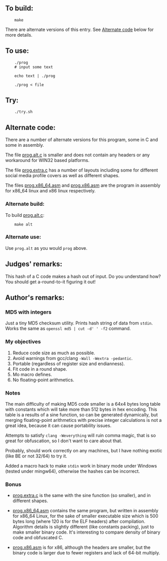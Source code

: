 ## To build:

``` <!---sh-->
    make
```

There are alternate versions of this entry. See [Alternate
code](#alternate-code) below for more details.


## To use:

``` <!---sh-->
    ./prog
    # input some text

    echo text | ./prog

    ./prog < file
```


## Try:

``` <!---sh-->
    ./try.sh
```


## Alternate code:

There are a number of alternate versions for this program, some in C and some in
assembly.

The file [prog.alt.c](%%REPO_URL%%/2020/kurdyukov1/prog.alt.c) is smaller and does not contain any
headers or any workaround for WIN32 based platforms.

The file [prog.extra.c](%%REPO_URL%%/2020/kurdyukov1/prog.extra.c) has a number of layouts including some for
different social media profile covers as well as different shapes.

The files [prog.x86_64.asm](%%REPO_URL%%/2020/kurdyukov1/prog.x86_64.asm) and [prog.x86.asm](%%REPO_URL%%/2020/kurdyukov1/prog.x86.asm)
are the program in assembly for x86_64 linux and x86 linux respectively.


### Alternate build:

To build [prog.alt.c](%%REPO_URL%%/2020/kurdyukov1/prog.alt.c):

``` <!---sh-->
    make alt
```


### Alternate use:

Use `prog.alt` as you would `prog` above.


## Judges' remarks:

This hash of a C code makes a hash out of input.
Do you understand how?
You should get a-round-to-it figuring it out!


## Author's remarks:

### MD5 with integers

Just a tiny MD5 checksum utility. Prints hash string of data from `stdin`.
Works the same as `openssl md5 | cut -d' ' -f2` command.

### My objectives

1. Reduce code size as much as possible.
2. Avoid warnings from gcc/clang `-Wall -Wextra -pedantic`.
3. Portable (regardless of register size and endianness).
4. Fit code in a round shape.
5. Mo macro defines.
6. No floating-point arithmetics.


### Notes

The main difficulty of making MD5 code smaller is a 64x4 bytes long table with
constants which will take more than 512 bytes in hex encoding. This table is a
results of a sine function, so can be generated dynamically, but merging
floating-point arithmetics with precise integer calculations is not a great
idea, because it can cause portability issues.

Attempts to satisfy `clang -Weverything` will ruin comma magic, that is so great
for obfuscation, so I don't want to care about that.

Probably, should work correctly on any machines, but I have nothing exotic (like
BE or not 32/64) to try it.

Added a macro hack to make `stdin` work in binary mode under Windows (tested
under mingw64), otherwise the hashes can be incorrect.


### Bonus

- [prog.extra.c](%%REPO_URL%%/2020/kurdyukov1/prog.extra.c) is the same with the sine function (so smaller),
and in different shapes.

- [prog.x86_64.asm](%%REPO_URL%%/2020/kurdyukov1/prog.x86_64.asm) contains the same program, but written in
assembly for x86_64 Linux, for the sake of smaller executable size which is 500
bytes long (where 120 is for the ELF headers) after compilation. Algorithm
details is slightly different (like constants packing), just to make smaller
binary code. It's interesting to compare density of binary code and obfuscated
C.

- [prog.x86.asm](%%REPO_URL%%/2020/kurdyukov1/prog.x86.asm) is for x86, although the headers are smaller, but
the binary code is larger due to fewer registers and lack of 64-bit multiply.

<!--

    Copyright © 1984-2024 by Landon Curt Noll. All Rights Reserved.

    You are free to share and adapt this file under the terms of this license:

	Creative Commons Attribution-ShareAlike 4.0 International (CC BY-SA 4.0)

    For more information, see:

	https://creativecommons.org/licenses/by-sa/4.0/

-->
